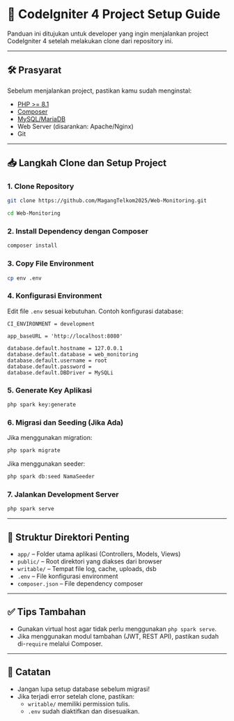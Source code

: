 # 🚀 CodeIgniter 4 Project Setup Guide

Panduan ini ditujukan untuk developer yang ingin menjalankan project CodeIgniter 4 setelah melakukan clone dari repository ini.

---

## 🛠️ Prasyarat

Sebelum menjalankan project, pastikan kamu sudah menginstal:

- [PHP >= 8.1](https://www.php.net/downloads)
- [Composer](https://getcomposer.org/)
- [MySQL/MariaDB](https://www.mysql.com/)
- Web Server (disarankan: Apache/Nginx)
- Git

---

## 📥 Langkah Clone dan Setup Project

### 1. **Clone Repository**
   ```bash
   git clone https://github.com/MagangTelkom2025/Web-Monitoring.git
   ```
   ```bash
   cd Web-Monitoring
   ```

### 2. **Install Dependency dengan Composer**
   ```bash
   composer install
   ```

### 3. **Copy File Environment**
   ```bash
   cp env .env
   ```

### 4. **Konfigurasi Environment**
   
   Edit file `.env` sesuai kebutuhan. Contoh konfigurasi database:

   ```dotenv
   CI_ENVIRONMENT = development

   app_baseURL = 'http://localhost:8080'

   database.default.hostname = 127.0.0.1
   database.default.database = web_monitoring
   database.default.username = root
   database.default.password = 
   database.default.DBDriver = MySQLi
   ```

### 5. **Generate Key Aplikasi**
   ```bash
   php spark key:generate
   ```

### 6. **Migrasi dan Seeding (Jika Ada)**
   
   Jika menggunakan migration:
   ```bash
   php spark migrate
   ```

   Jika menggunakan seeder:
   ```bash
   php spark db:seed NamaSeeder
   ```

### 7. **Jalankan Development Server**
   ```bash
   php spark serve
   ```

---

## 📁 Struktur Direktori Penting

- `app/` – Folder utama aplikasi (Controllers, Models, Views)
- `public/` – Root direktori yang diakses dari browser
- `writable/` – Tempat file log, cache, uploads, dsb
- `.env` – File konfigurasi environment
- `composer.json` – File dependency composer

---

## ✅ Tips Tambahan

- Gunakan virtual host agar tidak perlu menggunakan `php spark serve`.
- Jika menggunakan modul tambahan (JWT, REST API), pastikan sudah di-`require` melalui Composer.

---

## 📌 Catatan

- Jangan lupa setup database sebelum migrasi!
- Jika terjadi error setelah clone, pastikan:
  - `writable/` memiliki permission tulis.
  - `.env` sudah diaktifkan dan disesuaikan.